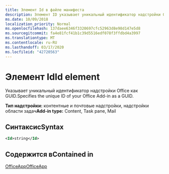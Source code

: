 ```yaml
---
title: Элемент Id в файле манифеста
description: Элемент ID указывает уникальный идентификатор надстройки Office в виде идентификатора GUID.
ms.date: 10/09/2018
localization_priority: Normal
ms.openlocfilehash: 137daee6346f3320697cfc52963d8e98d147e5d8
ms.sourcegitcommit: fa4e81fcf41b1c39d5516edf078f3ffdbd4a3997
ms.translationtype: MT
ms.contentlocale: ru-RU
ms.lasthandoff: 03/17/2020
ms.locfileid: "42720563"
---
```

# <a name="id-element"></a><span data-ttu-id="d1004-103">Элемент Id</span><span class="sxs-lookup"><span data-stu-id="d1004-103">Id element</span></span>

<span data-ttu-id="d1004-104">Указывает уникальный идентификатор надстройки Office как GUID.</span><span class="sxs-lookup"><span data-stu-id="d1004-104">Specifies the unique ID of your Office Add-in as a GUID.</span></span>

<span data-ttu-id="d1004-105">**Тип надстройки:** контентные и почтовые надстройки, надстройки области задач</span><span class="sxs-lookup"><span data-stu-id="d1004-105">**Add-in type:** Content, Task pane, Mail</span></span>

## <a name="syntax"></a><span data-ttu-id="d1004-106">Синтаксис</span><span class="sxs-lookup"><span data-stu-id="d1004-106">Syntax</span></span>

```XML
<Id>string</Id>
```

## <a name="contained-in"></a><span data-ttu-id="d1004-107">Содержится в</span><span class="sxs-lookup"><span data-stu-id="d1004-107">Contained in</span></span>

[<span data-ttu-id="d1004-108">OfficeApp</span><span class="sxs-lookup"><span data-stu-id="d1004-108">OfficeApp</span></span>](officeapp.md)

